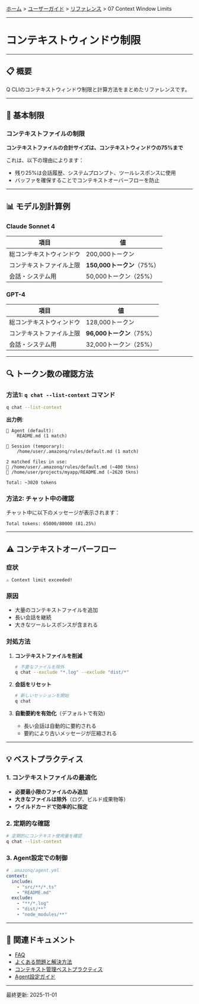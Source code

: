 [ホーム](../../README.md) > [ユーザーガイド](../README.md) > [リファレンス](README.md) > 07 Context Window Limits

---

# コンテキストウィンドウ制限


---

## 📋 概要

Q CLIのコンテキストウィンドウ制限と計算方法をまとめたリファレンスです。

---

## 🎯 基本制限

### コンテキストファイルの制限

**コンテキストファイルの合計サイズは、コンテキストウィンドウの75%まで**

これは、以下の理由によります：
- 残り25%は会話履歴、システムプロンプト、ツールレスポンスに使用
- バッファを確保することでコンテキストオーバーフローを防止

---

## 📊 モデル別計算例

### Claude Sonnet 4

| 項目 | 値 |
|------|------|
| 総コンテキストウィンドウ | 200,000トークン |
| コンテキストファイル上限 | **150,000トークン**（75%） |
| 会話・システム用 | 50,000トークン（25%） |

### GPT-4

| 項目 | 値 |
|------|------|
| 総コンテキストウィンドウ | 128,000トークン |
| コンテキストファイル上限 | **96,000トークン**（75%） |
| 会話・システム用 | 32,000トークン（25%） |

---

## 🔍 トークン数の確認方法

### 方法1: `q chat --list-context` コマンド

```bash
q chat --list-context
```

**出力例**:
```
👤 Agent (default):
    README.md (1 match)

💬 Session (temporary):
    /home/user/.amazonq/rules/default.md (1 match)

2 matched files in use:
💬 /home/user/.amazonq/rules/default.md (~400 tkns)
👤 /home/user/projects/myapp/README.md (~2620 tkns)

Total: ~3020 tokens
```

### 方法2: チャット中の確認

チャット中に以下のメッセージが表示されます：

```
Total tokens: 65000/80000 (81.25%)
```

---

## ⚠️ コンテキストオーバーフロー

### 症状

```
⚠️ Context limit exceeded!
```

### 原因

- 大量のコンテキストファイルを追加
- 長い会話を継続
- 大きなツールレスポンスが含まれる

### 対処方法

1. **コンテキストファイルを削減**
   ```bash
   # 不要なファイルを除外
   q chat --exclude "*.log" --exclude "dist/*"
   ```

2. **会話をリセット**
   ```bash
   # 新しいセッションを開始
   q chat
   ```

3. **自動要約を有効化**（デフォルトで有効）
   - 長い会話は自動的に要約される
   - 要約により古いメッセージが圧縮される

---

## 💡 ベストプラクティス

### 1. コンテキストファイルの最適化

- **必要最小限のファイルのみ追加**
- **大きなファイルは除外**（ログ、ビルド成果物等）
- **ワイルドカードで効率的に指定**

### 2. 定期的な確認

```bash
# 定期的にコンテキスト使用量を確認
q chat --list-context
```

### 3. Agent設定での制御

```yaml
# .amazonq/agent.yml
context:
  include:
    - "src/**/*.ts"
    - "README.md"
  exclude:
    - "**/*.log"
    - "dist/**"
    - "node_modules/**"
```

---

## 🔗 関連ドキュメント

- [FAQ](../06_troubleshooting/01_faq.md)
- [よくある問題と解決方法](../06_troubleshooting/02_common-issues.md)
- [コンテキスト管理ベストプラクティス](../08_guides/04_best-practices.md)
- [Agent設定ガイド](../03_configuration/03_agent-configuration.md)

---

最終更新: 2025-11-01
